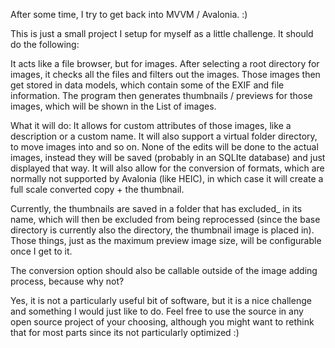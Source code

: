 After some time, I try to get back into MVVM / Avalonia. :)

This is just a small project I setup for myself as a little challenge. It should do the following:

It acts like a file browser, but for images. 
After selecting a root directory for images, it checks all the files and filters out the images. 
Those images then get stored in data models, which contain some of the EXIF and file information.
The program then generates thumbnails / previews for those images, which will be shown in the List of images.

What it will do:
It allows for custom attributes of those images, like a description or a custom name.
It will also support a virtual folder directory, to move images into and so on.
None of the edits will be done to the actual images, instead they will be saved (probably in an SQLIte database) and just displayed that way.
It will also allow for the conversion of formats, which are normally not supported by Avalonia (like HEIC), in which case it will create a full scale converted copy + the thumbnail.

Currently, the thumbnails are saved in a folder that has excluded_ in its name, which will then be excluded from being reprocessed (since the base directory is currently also the directory, the thumbnail image is placed in).
Those things, just as the maximum preview image size, will be configurable once I get to it.

The conversion option should also be callable outside of the image adding process, because why not?


Yes, it is not a particularly useful bit of software, but it is a nice challenge and something I would just like to do.
Feel free to use the source in any open source project of your choosing, although you might want to rethink that for most parts since its not particularly optimized :)
